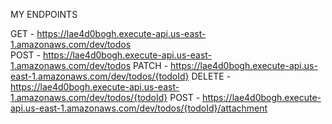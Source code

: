 MY ENDPOINTS

  GET - https://lae4d0bogh.execute-api.us-east-1.amazonaws.com/dev/todos                                                 
  POST - https://lae4d0bogh.execute-api.us-east-1.amazonaws.com/dev/todos
  PATCH - https://lae4d0bogh.execute-api.us-east-1.amazonaws.com/dev/todos/{todoId}
  DELETE - https://lae4d0bogh.execute-api.us-east-1.amazonaws.com/dev/todos/{todoId}
  POST - https://lae4d0bogh.execute-api.us-east-1.amazonaws.com/dev/todos/{todoId}/attachment